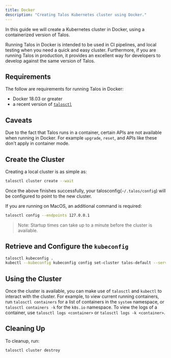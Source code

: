 ```yaml
---
title: Docker
description: "Creating Talos Kubernetes cluster using Docker."
---
```


In this guide we will create a Kubernetes cluster in Docker, using a containerized version of Talos.

Running Talos in Docker is intended to be used in CI pipelines, and local testing when you need a quick and easy cluster.
Furthermore, if you are running Talos in production, it provides an excellent way for developers to develop against the same version of Talos.

## Requirements

The follow are requirements for running Talos in Docker:

- Docker 18.03 or greater
- a recent version of [`talosctl`](https://github.com/talos-systems/talos/releases)

## Caveats

Due to the fact that Talos runs in a container, certain APIs are not available when running in Docker.
For example `upgrade`, `reset`, and APIs like these don't apply in container mode.

## Create the Cluster

Creating a local cluster is as simple as:

```bash
talosctl cluster create --wait
```

Once the above finishes successfully, your talosconfig(`~/.talos/config`) will be configured to point to the new cluster.

If you are running on MacOS, an additional command is required:

```bash
talosctl config --endpoints 127.0.0.1
```

> Note: Startup times can take up to a minute before the cluster is available.

## Retrieve and Configure the `kubeconfig`

```bash
talosctl kubeconfig .
kubectl --kubeconfig kubeconfig config set-cluster talos-default --server https://127.0.0.1:6443
```

## Using the Cluster

Once the cluster is available, you can make use of `talosctl` and `kubectl` to interact with the cluster.
For example, to view current running containers, run `talosctl containers` for a list of containers in the `system` namespace, or `talosctl containers -k` for the `k8s.io` namespace.
To view the logs of a container, use `talosctl logs <container>` or `talosctl logs -k <container>`.

## Cleaning Up

To cleanup, run:

```bash
talosctl cluster destroy
```
